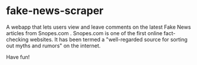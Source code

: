 # fake-news-scraper

A webapp that lets users view and leave comments on the latest Fake News articles from Snopes.com . Snopes.com is one of the first online fact-checking websites. It has been termed a "well-regarded source for sorting out myths and rumors" on the internet.

Have fun!

